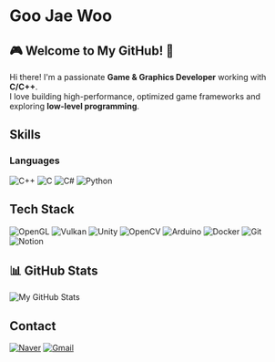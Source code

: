 # Goo Jae Woo
## 🎮 Welcome to My GitHub! 🚀
Hi there! I'm a passionate **Game & Graphics Developer** working with **C/C++**.  
I love building high-performance, optimized game frameworks and exploring **low-level programming**.  

## Skills
### Languages
![C++](https://img.shields.io/badge/C++-00599C?style=for-the-badge&logo=cplusplus&logoColor=white)
![C](https://img.shields.io/badge/C-00599C?style=for-the-badge&logo=c&logoColor=white)
![C#](https://img.shields.io/badge/C%23-239120?style=for-the-badge&logo=csharp&logoColor=white)
![Python](https://img.shields.io/badge/Python-3776AB?style=for-the-badge&logo=python&logoColor=white)

## Tech Stack
![OpenGL](https://img.shields.io/badge/OpenGL-FFFFFF?style=for-the-badge&logo=opengl)
![Vulkan](https://img.shields.io/badge/Vulkan-AC162C?style=for-the-badge&logo=vulkan&logoColor=white)
![Unity](https://img.shields.io/badge/Unity-100000?style=for-the-badge&logo=unity&logoColor=white)
![OpenCV](https://img.shields.io/badge/OpenCV-5C3EE8?style=for-the-badge&logo=opencv&logoColor=white)
![Arduino](https://img.shields.io/badge/Arduino-00979D?style=for-the-badge&logo=arduino&logoColor=white)
![Docker](https://img.shields.io/badge/Docker-2496ED?style=for-the-badge&logo=docker&logoColor=white)
![Git](https://img.shields.io/badge/Git-F05032?style=for-the-badge&logo=git&logoColor=white)
![Notion](https://img.shields.io/badge/Notion-000000?style=for-the-badge&logo=notion&logoColor=white)

## 📊 GitHub Stats
![My GitHub Stats](https://github-readme-stats.vercel.app/api?username=jasongoo827&show_icons=true&theme=dark)

## Contact  
[![Naver](https://img.shields.io/badge/Naver-03C75A?style=for-the-badge&logo=Naver&logoColor=white)](mailto:jasongoo@naver.com)
[![Gmail](https://img.shields.io/badge/Gmail-d14836?style=for-the-badge&logo=Gmail&logoColor=white)](mailto:maruluv0527@gmail.com)  
